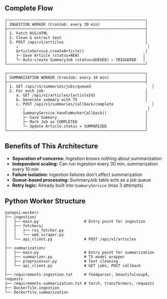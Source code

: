 
## Complete Flow
```
┌─────────────────────────────────────────────────────────────┐
│ INGESTION WORKER (CronJob: every 30 min)                    │
├─────────────────────────────────────────────────────────────┤
│ 1. Fetch RSS/HTML                                           │
│ 2. Clean & extract text                                     │
│ 3. POST /api/v1/articles                                    │
│    ↓                                                         │
│    ArticleService.createArticle()                           │
│    ├─ Save Article (status=NEW)                            │
│    └─ Auto-create SummaryJob (status=QUEUED) ← TRIGGERED   │
└─────────────────────────────────────────────────────────────┘

┌─────────────────────────────────────────────────────────────┐
│ SUMMARIZATION WORKER (CronJob: every 10 min)                │
├─────────────────────────────────────────────────────────────┤
│ 1. GET /api/v1/summaries/jobs/queued                           │
│ 2. For each job:                                            │
│    a. GET /api/v1/articles/{articleId}                      │
│    b. Generate summary with T5                              │
│    c. POST /api/v1/summaries/callback/complete                 │
│       ↓                                                      │
│       SummaryService.handleWorkerCallback()                 │
│       ├─ Save Summary                                       │
│       ├─ Mark Job as COMPLETED                              │
│       └─ Update Article.status = SUMMARIZED                 │
└─────────────────────────────────────────────────────────────┘
```

## Benefits of This Architecture

- **Separation of concerns:** Ingestion knows nothing about summarization  
- **Independent scaling:** Can run ingestion every 30 min, summarization every 10 min  
- **Failure isolation:** Ingestion failures don't affect summarization  
- **Queue-based processing:** SummaryJob table acts as a job queue  
- **Retry logic:** Already built into `SummaryService` (max 3 attempts)  

## Python Worker Structure
```
synopsi-worker/
├── ingestion/
│   ├── main.py                    # Entry point for ingestion
│   ├── fetchers/
│   │   ├── rss_fetcher.py
│   │   └── web_scraper.py
│   └── api_client.py              # POST /api/v1/articles
│
├── summarization/
│   ├── main.py                    # Entry point for summarization
│   ├── summarizer.py              # T5 model wrapper
│   ├── preprocessor.py            # Text cleaning
│   └── api_client.py              # GET jobs, POST callback
│
├── requirements-ingestion.txt     # feedparser, beautifulsoup4, requests
├── requirements-summarization.txt # torch, transformers, requests
├── Dockerfile.ingestion
└── Dockerfile.summarization